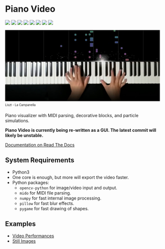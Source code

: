 # Piano Video

![](https://shields.io/github/license/huangpatrick16777216/piano_video)
![](https://shields.io/github/issues/huangpatrick16777216/piano_video)
![](https://shields.io/github/issues-pr/huangpatrick16777216/piano_video)
![](https://github.com/huangpatrick16777216/piano_video/workflows/Tests/badge.svg)
![](https://shields.io/github/repo-size/huangpatrick16777216/piano_video)
![](https://shields.io/github/commit-activity/m/huangpatrick16777216/piano_video)
![](https://readthedocs.org/projects/piano-video/badge/?version=latest)
![](https://img.shields.io/tokei/lines/github/huangpatrick16777216/piano_video)

[![preview](https://github.com/HuangPatrick16777216/piano_video/blob/main/images/la_campanella.jpg)](https://www.youtube.com/watch?v=RETNQWfVIkA)
<sub><sup>Liszt - La Campanella</sup></sub>

Piano visualizer with MIDI parsing, decorative blocks, and particle simulations.

**Piano Video is currently being re-written as a GUI. The latest commit will likely be unstable.**

[Documentation on Read The Docs](https://piano-video.readthedocs.io/en/latest/)

## System Requirements

* Python3
* One core is enough, but more will export the video faster.
* Python packages:
    * `opencv-python` for image/video input and output.
    * `mido` for MIDI file parsing.
    * `numpy` for fast internal image processing.
    * `pillow` for fast blur effects.
    * `pygame` for fast drawing of shapes.

## Examples

* [Video Performances](https://www.youtube.com/channel/UCTGITVy1ROMaA3QVQ3SON-w)
* [Still Images](https://github.com/HuangPatrick16777216/piano_video/tree/main/images)

[docs]: https://github.com/HuangPatrick16777216/piano_video/wiki
